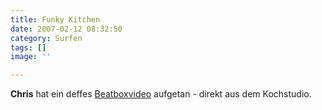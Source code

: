 ```yaml
---
title: Funky Kitchen
date: 2007-02-12 08:32:50
category: Surfen
tags: []
image: ''

---
```


**Chris** hat ein deffes [Beatboxvideo](http://www.youtube.com/watch?v=S7GGkKpBR-g) aufgetan - direkt aus dem Kochstudio.
